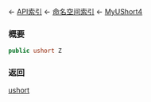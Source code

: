 ← [API索引](Api-Index) ← [命名空间索引](Namespace-Index) ← [MyUShort4](VRageMath.MyUShort4)

### 概要

```csharp
public ushort Z
```

### 返回

[ushort](https://docs.microsoft.com/en-us/dotnet/api/System.UInt16?view=netframework-4.6)

